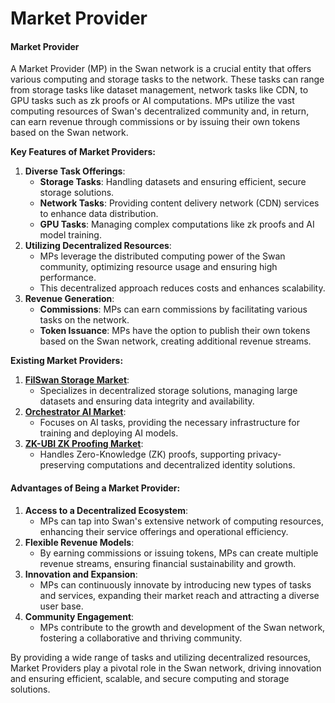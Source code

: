 # Market Provider

#### Market Provider

A Market Provider (MP) in the Swan network is a crucial entity that offers various computing and storage tasks to the network. These tasks can range from storage tasks like dataset management, network tasks like CDN, to GPU tasks such as zk proofs or AI computations. MPs utilize the vast computing resources of Swan's decentralized community and, in return, can earn revenue through commissions or by issuing their own tokens based on the Swan network.

**Key Features of Market Providers:**

1. **Diverse Task Offerings**:
   * **Storage Tasks**: Handling datasets and ensuring efficient, secure storage solutions.
   * **Network Tasks**: Providing content delivery network (CDN) services to enhance data distribution.
   * **GPU Tasks**: Managing complex computations like zk proofs and AI model training.
2. **Utilizing Decentralized Resources**:
   * MPs leverage the distributed computing power of the Swan community, optimizing resource usage and ensuring high performance.
   * This decentralized approach reduces costs and enhances scalability.
3. **Revenue Generation**:
   * **Commissions**: MPs can earn commissions by facilitating various tasks on the network.
   * **Token Issuance**: MPs have the option to publish their own tokens based on the Swan network, creating additional revenue streams.

**Existing Market Providers:**

1. [**FilSwan Storage Market**](storage-market.md):
   * Specializes in decentralized storage solutions, managing large datasets and ensuring data integrity and availability.
2. [**Orchestrator AI Market**](../decentralized-ai-computing-marketplace/):
   * Focuses on AI tasks, providing the necessary infrastructure for training and deploying AI models.
3. [**ZK-UBI ZK Proofing Market**](../indexing-and-caching-marketplace.md):
   * Handles Zero-Knowledge (ZK) proofs, supporting privacy-preserving computations and decentralized identity solutions.

#### Advantages of Being a Market Provider:

1. **Access to a Decentralized Ecosystem**:
   * MPs can tap into Swan's extensive network of computing resources, enhancing their service offerings and operational efficiency.
2. **Flexible Revenue Models**:
   * By earning commissions or issuing tokens, MPs can create multiple revenue streams, ensuring financial sustainability and growth.
3. **Innovation and Expansion**:
   * MPs can continuously innovate by introducing new types of tasks and services, expanding their market reach and attracting a diverse user base.
4. **Community Engagement**:
   * MPs contribute to the growth and development of the Swan network, fostering a collaborative and thriving community.

By providing a wide range of tasks and utilizing decentralized resources, Market Providers play a pivotal role in the Swan network, driving innovation and ensuring efficient, scalable, and secure computing and storage solutions.
